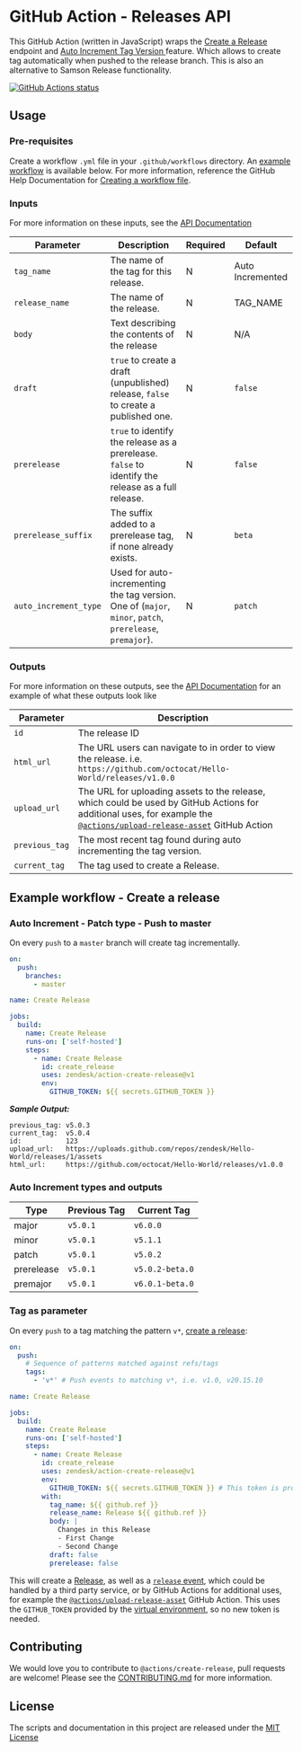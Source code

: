 
# GitHub Action - Releases API
This GitHub Action (written in JavaScript) wraps the  [Create a Release](https://developer.github.com/v3/repos/releases/#create-a-release) endpoint and [Auto Increment Tag Version ](#auto-increment---path-type---push-to-master) feature. Which allows to create tag automatically when pushed to the release branch. This is also an alternative to Samson Release functionality.

<a href="https://github.com/actions/create-release"><img alt="GitHub Actions status" src="https://github.com/zendesk/action-create-release/workflows/Tests/badge.svg"></a>

## Usage
### Pre-requisites
Create a workflow `.yml` file in your `.github/workflows` directory. An [example workflow](#example-workflow---create-a-release) is available below. For more information, reference the GitHub Help Documentation for [Creating a workflow file](https://help.github.com/en/articles/configuring-a-workflow#creating-a-workflow-file).

### Inputs
For more information on these inputs, see the [API Documentation](https://developer.github.com/v3/repos/releases/#input)

| Parameter             | Description                                                                                | Required | Default      |
| -------------------   | ------------------------------------------------------------------------------------------ | -------- | ------------ |
| `tag_name`            | The name of the tag for this release.                            | N    | Auto Incremented |
| `release_name`        | The name of the release.                                         | N    |  TAG_NAME        |
| `body`                | Text describing the contents of the release                      | N    |  N/A             |
| `draft`               | `true` to create a draft (unpublished) release, `false` to create a published one.          | N        |  `false`       |
| `prerelease`          |  `true` to identify the release as a prerelease. `false` to identify the release as a full release. | N        |  `false`       |
| `prerelease_suffix`   | The suffix added to a prerelease tag, if none already exists.                 | N        | `beta`       |
| `auto_increment_type` | Used for auto-incrementing the tag version. One of (`major`, `minor`, `patch`, `prerelease`, `premajor`).  | N        | `patch` |



### Outputs
For more information on these outputs, see the [API Documentation](https://developer.github.com/v3/repos/releases/#response-4) for an example of what these outputs look like

| Parameter           | Description                                                                  | 
| ------------------- | ---------------------------------------------------------------------------- |
| `id`                | The release ID |
| `html_url`          | The URL users can navigate to in order to view the release. i.e. `https://github.com/octocat/Hello-World/releases/v1.0.0`  |
| `upload_url`        | The URL for uploading assets to the release, which could be used by GitHub Actions for additional uses, for example the [`@actions/upload-release-asset`](https://www.github.com/actions/upload-release-asset) GitHub Action|
| `previous_tag`      | The most recent tag found during auto incrementing the tag version.|
| `current_tag`       | The tag used to create a Release.|
                    

## Example workflow - Create a release

### Auto Increment - Patch type - Push to master
On every `push` to a `master` branch will create tag incrementally.

```yaml
on:
  push:
    branches:
      - master

name: Create Release

jobs:
  build:
    name: Create Release
    runs-on: ['self-hosted']
    steps:
      - name: Create Release
        id: create_release
        uses: zendesk/action-create-release@v1
        env:
          GITHUB_TOKEN: ${{ secrets.GITHUB_TOKEN }}
```

***Sample Output:***
```
previous_tag: v5.0.3
current_tag:  v5.0.4
id:           123
upload_url:   https://uploads.github.com/repos/zendesk/Hello-World/releases/1/assets
html_url:     https://github.com/octocat/Hello-World/releases/v1.0.0
```

### Auto Increment types and outputs

| Type              | Previous Tag        | Current Tag         | 
| ----------------- | ------------------- | ------------------- |
| major             | `v5.0.1`            | `v6.0.0`            |
| minor             | `v5.0.1`            | `v5.1.1`            |
| patch             | `v5.0.1`            | `v5.0.2`            |
| prerelease        | `v5.0.1`            | `v5.0.2-beta.0`     |
| premajor          | `v5.0.1`            | `v6.0.1-beta.0`     |


### Tag as parameter
On every `push` to a tag matching the pattern `v*`, [create a release](https://developer.github.com/v3/repos/releases/#create-a-release):

```yaml
on:
  push:
    # Sequence of patterns matched against refs/tags
    tags:
      - 'v*' # Push events to matching v*, i.e. v1.0, v20.15.10

name: Create Release

jobs:
  build:
    name: Create Release
    runs-on: ['self-hosted']
    steps:
      - name: Create Release
        id: create_release
        uses: zendesk/action-create-release@v1
        env:
          GITHUB_TOKEN: ${{ secrets.GITHUB_TOKEN }} # This token is provided by Actions, you do not need to create your own token
        with:
          tag_name: ${{ github.ref }}
          release_name: Release ${{ github.ref }}
          body: |
            Changes in this Release
            - First Change
            - Second Change
          draft: false
          prerelease: false
```

This will create a [Release](https://help.github.com/en/articles/creating-releases), as well as a [`release` event](https://developer.github.com/v3/activity/events/types/#releaseevent), which could be handled by a third party service, or by GitHub Actions for additional uses, for example the [`@actions/upload-release-asset`](https://www.github.com/actions/upload-release-asset) GitHub Action. This uses the `GITHUB_TOKEN` provided by the [virtual environment](https://help.github.com/en/github/automating-your-workflow-with-github-actions/virtual-environments-for-github-actions#github_token-secret), so no new token is needed.

## Contributing
We would love you to contribute to `@actions/create-release`, pull requests are welcome! Please see the [CONTRIBUTING.md](CONTRIBUTING.md) for more information.

## License
The scripts and documentation in this project are released under the [MIT License](LICENSE)
